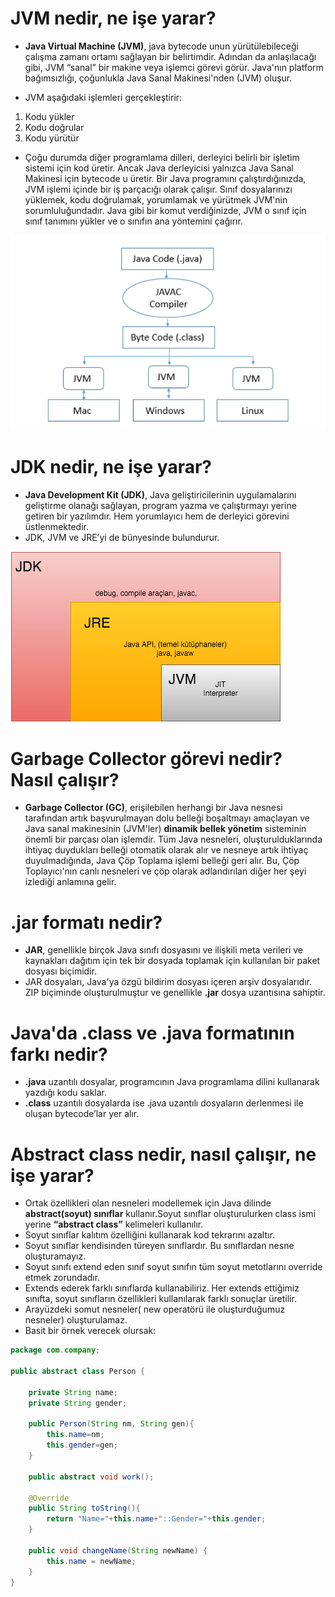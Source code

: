 # JVM nedir, ne işe yarar?
- **Java Virtual Machine (JVM)**, java bytecode unun yürütülebileceği çalışma zamanı ortamı sağlayan bir belirtimdir. 
Adından da anlaşılacağı gibi, JVM “sanal” bir makine veya işlemci görevi görür. Java'nın platform bağımsızlığı, çoğunlukla Java Sanal Makinesi'nden (JVM) oluşur.

- JVM aşağıdaki işlemleri gerçekleştirir:
1. Kodu yükler
2. Kodu doğrular
3. Kodu yürütür
- Çoğu durumda diğer programlama dilleri, derleyici belirli bir işletim sistemi için kod üretir. Ancak Java derleyicisi yalnızca Java Sanal Makinesi için bytecode u üretir. Bir Java programını çalıştırdığınızda, JVM işlemi içinde bir iş parçacığı olarak çalışır. Sınıf dosyalarınızı yüklemek, kodu doğrulamak, yorumlamak ve yürütmek JVM'nin sorumluluğundadır. Java gibi bir komut verdiğinizde, JVM o sınıf için sınıf tanımını yükler ve o sınıfın ana yöntemini çağırır.

![jvm](https://github.com/asuf29/backend_works/blob/main/homeworks/week_01/images/jvm.png)

# JDK nedir, ne işe yarar?
- **Java Development Kit (JDK)**, Java geliştiricilerinin uygulamalarını geliştirme olanağı sağlayan, program yazma ve çalıştırmayı yerine getiren bir yazılımdır.
Hem yorumlayıcı hem de derleyici görevini üstlenmektedir. 
- JDK, JVM ve JRE’yi de bünyesinde bulundurur.

![jdk](https://github.com/asuf29/backend_works/blob/main/homeworks/week_01/images/jdk.png)

# Garbage Collector görevi nedir? Nasıl çalışır?
- **Garbage Collector (GC)**, erişilebilen herhangi bir Java nesnesi tarafından artık başvurulmayan dolu belleği boşaltmayı amaçlayan ve Java sanal makinesinin (JVM'ler) **dinamik bellek yönetim** sisteminin önemli bir parçası olan işlemdir. Tüm Java nesneleri, oluşturulduklarında ihtiyaç duydukları belleği otomatik olarak alır ve nesneye artık ihtiyaç duyulmadığında, Java Çöp Toplama işlemi belleği geri alır. Bu, Çöp Toplayıcı'nın canlı nesneleri ve çöp olarak adlandırılan diğer her şeyi izlediği anlamına gelir.

# .jar formatı nedir?
- **JAR**, genellikle birçok Java sınıfı dosyasını ve ilişkili meta verileri ve kaynakları dağıtım için tek bir dosyada toplamak için kullanılan bir paket dosyası biçimidir.
- JAR dosyaları, Java'ya özgü bildirim dosyası içeren arşiv dosyalarıdır. ZIP biçiminde oluşturulmuştur ve genellikle **.jar** dosya uzantısına sahiptir.

# Java'da .class ve .java formatının farkı nedir?
- **.java** uzantılı dosyalar, programcının Java programlama dilini kullanarak yazdığı kodu saklar.
- **.class** uzantılı dosyalarda ise .java uzantılı dosyaların derlenmesi ile oluşan bytecode’lar yer alır.

# Abstract class nedir, nasıl çalışır, ne işe yarar?
- Ortak özellikleri olan nesneleri modellemek için Java dilinde **abstract(soyut) sınıflar** kullanır.Soyut sınıflar oluşturulurken class ismi yerine **“abstract class”** kelimeleri kullanılır.
- Soyut sınıflar kalıtım özelliğini kullanarak kod tekrarını azaltır.
- Soyut sınıflar kendisinden türeyen sınıflardır. Bu sınıflardan nesne oluşturamayız.
- Soyut sınıfı extend eden sınıf soyut sınıfın tüm soyut metotlarını override etmek zorundadır.
- Extends ederek farklı sınıflarda kullanabiliriz. Her extends ettiğimiz sınıfta, soyut sınıfların özellikleri kullanılarak farklı sonuçlar üretilir.
- Arayüzdeki somut nesneler( new operatörü ile oluşturduğumuz nesneler) oluşturulamaz.
- Basit bir örnek verecek olursak:

```` Java
package com.company;

public abstract class Person {
	
	private String name;
	private String gender;
	
	public Person(String nm, String gen){
		this.name=nm;
		this.gender=gen;
	}
	
	public abstract void work();
	
	@Override
	public String toString(){
		return "Name="+this.name+"::Gender="+this.gender;
	}

	public void changeName(String newName) {
		this.name = newName;
	}	
}
````

